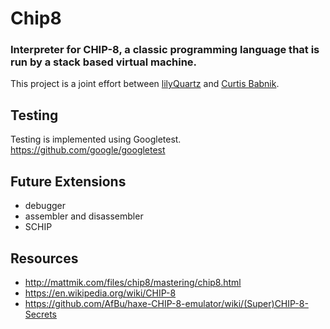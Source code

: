 # Chip8
### Interpreter for CHIP-8, a classic programming language that is run by a stack based virtual machine.
This project is a joint effort between [lilyQuartz](https://github.com/lilyQuartz) and [Curtis Babnik](https://github.com/cbabnik).

## Testing
Testing is implemented using Googletest.
https://github.com/google/googletest

## Future Extensions
* debugger
* assembler and disassembler
* SCHIP

## Resources
* http://mattmik.com/files/chip8/mastering/chip8.html
* https://en.wikipedia.org/wiki/CHIP-8
* https://github.com/AfBu/haxe-CHIP-8-emulator/wiki/(Super)CHIP-8-Secrets
